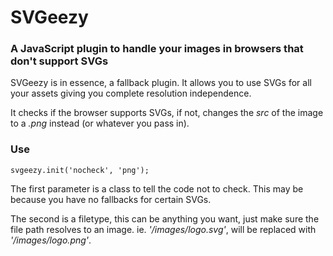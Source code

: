 # SVGeezy
### A JavaScript plugin to handle your images in browsers that don't support SVGs

SVGeezy is in essence, a fallback plugin. It allows you to use SVGs for all your assets giving you complete resolution independence.

It checks if the browser supports SVGs, if not, changes the _src_ of the image to a _.png_ instead (or whatever you pass in).

### Use

	svgeezy.init('nocheck', 'png');
	
The first parameter is a class to tell the code not to check. This may be because you have no fallbacks for certain SVGs. 

The second is a filetype, this can be anything you want, just make sure the file path resolves to an image. ie. _'/images/logo.svg'_, will be replaced with _'/images/logo.png'_.